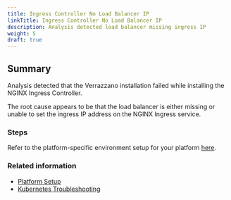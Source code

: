 ```yaml
---
title: Ingress Controller No Load Balancer IP
linkTitle: Ingress Controller No Load Balancer IP
description: Analysis detected load balancer missing ingress IP
weight: 5
draft: true
---
```


## Summary
Analysis detected that the Verrazzano installation failed while installing the NGINX Ingress Controller.

The root cause appears to be that the load balancer is either missing or unable to set the ingress IP address on the NGINX Ingress service.

### Steps

Refer to the platform-specific environment setup for your platform [here](https://verrazzano.io/docs/setup/platforms/).

### Related information
* [Platform Setup](https://verrazzano.io/docs/setup/platforms/)
* [Kubernetes Troubleshooting](https://kubernetes.io/docs/tasks/debug-application-cluster/troubleshooting/)
